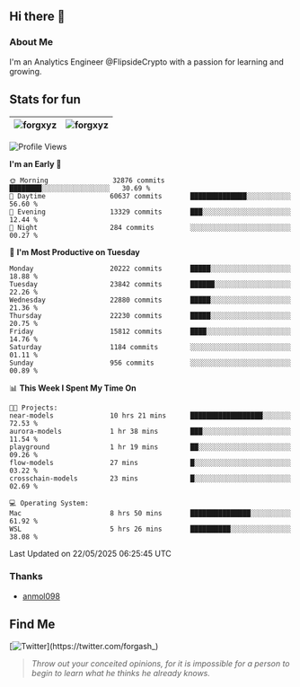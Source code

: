 ## Hi there 👋

### About Me

I'm an Analytics Engineer @FlipsideCrypto with a passion for learning and growing.
  
## Stats for fun

| <img align="center" src="https://github-readme-streak-stats.herokuapp.com/?user=forgxyz&theme=tokyonight" alt="forgxyz" /> | <img align="center" src="https://github-readme-stats.vercel.app/api?username=forgxyz&theme=tokyonight&show_icons=true" alt="forgxyz" /> |
| ------------- |------------- |


<!--START_SECTION:waka-->
![Profile Views](http://img.shields.io/badge/Profile%20Views-0-blue)

**I'm an Early 🐤** 

```text
🌞 Morning                32876 commits       ████████░░░░░░░░░░░░░░░░░   30.69 % 
🌆 Daytime                60637 commits       ██████████████░░░░░░░░░░░   56.60 % 
🌃 Evening                13329 commits       ███░░░░░░░░░░░░░░░░░░░░░░   12.44 % 
🌙 Night                  284 commits         ░░░░░░░░░░░░░░░░░░░░░░░░░   00.27 % 
```
📅 **I'm Most Productive on Tuesday** 

```text
Monday                   20222 commits       █████░░░░░░░░░░░░░░░░░░░░   18.88 % 
Tuesday                  23842 commits       ██████░░░░░░░░░░░░░░░░░░░   22.26 % 
Wednesday                22880 commits       █████░░░░░░░░░░░░░░░░░░░░   21.36 % 
Thursday                 22230 commits       █████░░░░░░░░░░░░░░░░░░░░   20.75 % 
Friday                   15812 commits       ████░░░░░░░░░░░░░░░░░░░░░   14.76 % 
Saturday                 1184 commits        ░░░░░░░░░░░░░░░░░░░░░░░░░   01.11 % 
Sunday                   956 commits         ░░░░░░░░░░░░░░░░░░░░░░░░░   00.89 % 
```


📊 **This Week I Spent My Time On** 

```text
🐱‍💻 Projects: 
near-models              10 hrs 21 mins      ██████████████████░░░░░░░   72.53 % 
aurora-models            1 hr 38 mins        ███░░░░░░░░░░░░░░░░░░░░░░   11.54 % 
playground               1 hr 19 mins        ██░░░░░░░░░░░░░░░░░░░░░░░   09.26 % 
flow-models              27 mins             █░░░░░░░░░░░░░░░░░░░░░░░░   03.22 % 
crosschain-models        23 mins             █░░░░░░░░░░░░░░░░░░░░░░░░   02.69 % 

💻 Operating System: 
Mac                      8 hrs 50 mins       ███████████████░░░░░░░░░░   61.92 % 
WSL                      5 hrs 26 mins       ██████████░░░░░░░░░░░░░░░   38.08 % 
```


 Last Updated on 22/05/2025 06:25:45 UTC
<!--END_SECTION:waka-->

### Thanks
 - [anmol098](https://github.com/anmol098/waka-readme-stats/)
  
## Find Me
[![Twitter](https://img.shields.io/twitter/url/https/twitter.com/forgash_.svg?style=social&label=Follow%20%40forgash_)](https://twitter.com/forgash_)


> *Throw out your conceited opinions, for it is impossible for a person to begin to learn what he thinks he already knows.* 
